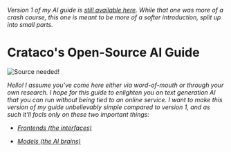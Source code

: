 *Version 1 of my AI guide is [still available here](https://github.com/Crataco/ai-guide/blob/main/guide/original.md). While that one was more of a crash course, this one is meant to be more of a softer introduction, split up into small parts.*

# Crataco's Open-Source AI Guide

![Source needed!](https://thumbs.gfycat.com/AgileHiddenAfricanhornbill-max-1mb.gif)

_Hello! I assume you've come here either via word-of-mouth or through your own research. I hope for this guide to enlighten you on text generation AI that you can run without being tied to an online service. I want to make this version of my guide unbelievably simple compared to version 1, and as such it'll focls only on these two important things:_

- _[Frontends (the interfaces)](https://github.com/Crataco/ai-guide/blob/main/guide/frontends.md)_

- _[Models (the AI brains)](https://github.com/Crataco/ai-guide/blob/main/guide/models.md)_
